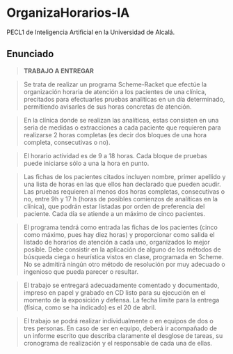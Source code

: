 # OrganizaHorarios-IA
PECL1 de Inteligencia Artificial en la Universidad de Alcalá.

## Enunciado

> **TRABAJO A ENTREGAR**

> Se trata de realizar un programa Scheme-Racket que efectúe la organización horaria de atención a los pacientes de una clínica, precitados para efectuarles pruebas analíticas en un día determinado, permitiendo avisarles de sus horas concretas de atención.

> En la clínica donde se realizan las analíticas, estas consisten en una seria de medidas o extracciones a cada paciente que requieren  para realizarse 2 horas completas (es decir dos bloques de una hora completa, consecutivas o no). 

> El horario actividad es  de 9 a 18 horas. Cada bloque de pruebas puede iniciarse sólo a  una la hora en punto.

> Las fichas de los pacientes citados incluyen nombre, primer apellido y una lista de horas en las que ellos han declarado que pueden acudir. Las pruebas requieren   al menos dos horas completas, consecutivas o no, entre 9h y 17 h (horas de posibles comienzos de analíticas en la clínica), que podrán estar listadas por orden de preferencia del paciente. Cada día se atiende a un máximo de cinco pacientes.

> El programa tendrá como entrada las fichas de los  pacientes (cinco como máximo, pues hay diez horas) y proporcionar como salida el listado de horarios de atención a cada uno, organizados lo mejor posible. Debe consistir en la aplicación de alguno de los métodos de búsqueda ciega o heurística vistos en clase, programada en Scheme. No se admitirá ningún otro método de resolución por muy adecuado o ingenioso que pueda parecer o resultar.

> El trabajo se entregará adecuadamente comentado y documentado, impreso en papel y grabado en CD listo para su ejecución en el momento de la exposición y defensa. La fecha límite para la entrega (física, como se ha indicado) es el 20 de abril.

> El trabajo se podrá realizar individualmente o en equipos de dos o tres personas. En caso de ser en equipo, deberá ir acompañado de un informe escrito que describa claramente el desglose de tareas, su cronograma de realización y el responsable de cada una de ellas.  
